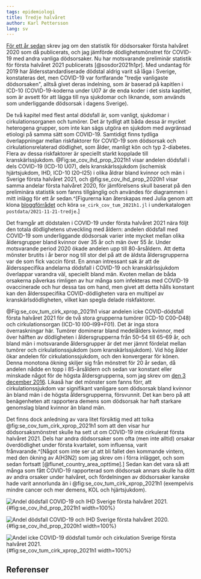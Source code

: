 ```yaml
---
tags: epidemiologi
title: Tredje halvåret
author: Karl Pettersson
lang: sv
---
```


[För ett år sedan](2020-11-21-prio.html) skrev jag om den statistik
för dödsorsaker första halvåret 2020 som då publicerats, och jag
jämförde dödlighetsmönstret för COVID-19 med andra vanliga
dödsorsaker. Nu har motsvarande preliminär statistik för första
halvåret 2021 publicerats [@sosdor2021h1pr]. Med undantag för 2019 har
åldersstandardiserade dödstal aldrig varit så låga i Sverige,
konstateras det, men COVID-19 var fortfarande "tredje vanligaste
dödsorsaken", alltså givet deras indelning, som är baserad på kapitlen
i ICD-10 (COVID-19-koderna under U07 är de enda koder i det sista
kapitlet, som är avsett för att lägga till nya sjukdomar och liknande,
som används som underliggande dödsorsak i dagens Sverige).

De två kapitel med flest antal dödsfall är, som vanligt, sjukdomar i
cirkulationsorganen och tumörer. Det är tydligt att båda dessa är
mycket heterogena grupper, som inte kan sägs utgöra en sjukdom med
avgränsad etiologi på samma sätt som COVID-19. Samtidigt finns
tydliga överlappningar mellan riskfaktorer för COVID-19 som dödsorsak och
cirkulationsrelaterad dödlighet, som ålder, manligt kön och
typ 2-diabetes. Flera av dessa riskfaktorer är speciellt starkt
kopplade till kranskärlssjukdom. @Fig:se_cov_ihd_prop_2021h1 visar
andelen dödsfall i dels COVID-19 (ICD-10 U07), dels kranskärlssjukdom
(ischemisk hjärtsjukdom, IHD, ICD-10 I20–I25) i olika åldrar bland
kvinnor och män i Sverige första halvåret 2021, och
@fig:se_cov_ihd_prop_2020h1 visar samma andelar första halvåret
2020, för jämförelsens skull baserat på den preliminära statistik
som fanns tillgänglig och användes för diagrammen i mitt inlägg
för ett år sedan.^[Figurerna kan återskapas med Julia genom att klona
[bloggförrådet](https://github.com/klpn/static-dust.git)
och köra `se_cirk_cov_tum_2021h1.jl` i underkatalogen
`postdata/2021-11-21-tredje`.]

Det framgår att dödstalen i COVID-19 under första halvåret 2021 nära
följt den totala dödlighetens utveckling med åldern: andelen dödsfall
med COVID-19 som underliggande dödsorsak varier inte mycket mellan
olika åldersgrupper bland kvinnor över 35 år och män över 55 år. Under
motsvarande period 2020 ökade andelen upp till 80-årsåldern. Att detta
mönster brutits i år beror nog till stor del på att de äldsta
åldersgrupperna var de som fick vaccin först. En annan intressant sak
är att de åldersspecifika andelarna dödsfall i COVID-19 och
kranskärlssjukdom överlappar varandra väl, speciellt bland män. Kvoten
mellan de båda orsakerna påverkas rimligen av hur många som infekteras med
COVID-19 ovaccinerade och hur dessa tas om hand, men givet att detta
hålls konstant kan den åldersspecifika COVID-dödligheten vara en
multipel av kranskärlsdödligheten, vilket kan spegla delade
riskfaktorer.

@Fig:se_cov_tum_cirk_xprop_2021h1 visar andelen icke COVID-dödsfall
första halvåret 2021 för de två stora grupperna tumörer (ICD-10 C00–D48)
och cirkulationsorgan (ICD-10 I00–I99+F01). Det är inga stora
överraskningar här. Tumörer dominerar bland medelålders kvinnor,
med över hälften av dödligheten i åldersgrupperna från 50–54 till
65–69 år, och bland män i motsvarande åldersgrupper är det mer
jämnt fördelat mellan tumörer och cirkulationssjukdom (som
kranskärlssjukdom). Vid hög ålder ökar andelen för cirkulationssjukdom,
och den konvergerar för könen. Denna monotona ökning skiljer sig
från mönstret för 20 år sedan, då andelen nådde en topp i
85-årsåldern och sedan var konstant eller minskade något för de
högsta åldersgrupperna, som jag skrev om
[den 3 december 2016](2016-12-03-seliv.html). Likaså har det mönster
som fanns förr, att cirkulationssjukdom var signifikant vanligare
som dödsorsak bland kvinnor än bland män i de högsta åldersgrupperna,
försvunnit. Det kan bero på att benägenheten att rapportera demens
som dödsorsak har haft starkare genomslag bland kvinnor än bland män.

Det finns dock anledning av vara litet försiktig med att tolka
@fig:se_cov_tum_cirk_xprop_2021h1 som att den visar hur
dödsorsaksmönstret skulle ha sett ut om COVID-19 inte cirkulerat
första halvåret 2021. Dels har andra dödsorsaker som ofta (men inte
alltid) orsakar överdödlighet under första kvartalet, som influensa,
varit frånvarande.^[Något som inte ser ut att bli fallet den
kommande vintern, med den ökning av A(H3N2) som jag skrev om i förra
inlägget, och som sedan fortsatt [@flunet_country_area_opttime].]
Sedan kan det vara så att många som fått COVID-19 rapporterad som
dödsorsak annars skulle ha dött av andra orsaker under halvåret,
och fördelningen av dödsorsaker kanske hade varit annorlunda än
i @fig:se_cov_tum_cirk_xprop_2021h1 (exempelvis mindre cancer
och mer demens, KOL och hjärtsjukdom).

![Andel dödsfall COVID-19 och IHD Sverige första halvåret 2021.](../../images/se_cov_ihd_prop_2021h1.svg){#fig:se_cov_ihd_prop_2021h1 width=100%}

![Andel dödsfall COVID-19 och IHD Sverige första halvåret 2020.](../../images/se_cov_ihd_prop_2020h1.svg){#fig:se_cov_ihd_prop_2020h1 width=100%}

![Andel icke COVID-19 dödsfall tumör och cirkulation Sverige första halvåret 2021.](../../images/se_cov_tum_cirk_xprop_2021h1.svg){#fig:se_cov_tum_cirk_xprop_2021h1 width=100%}

## Referenser
